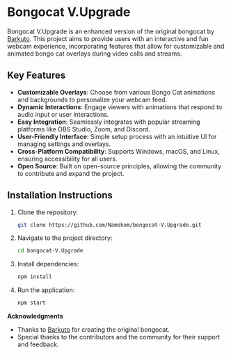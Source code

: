 # Bongocat V.Upgrade

Bongocat V.Upgrade is an enhanced version of the original bongocat by [Barkuto](https://github.com/Barkuto/bongocat). This project aims to provide users with an interactive and fun webcam experience, incorporating features that allow for customizable and animated bongo cat overlays during video calls and streams.

## Key Features
- **Customizable Overlays**: Choose from various Bongo Cat animations and backgrounds to personalize your webcam feed.
- **Dynamic Interactions**: Engage viewers with animations that respond to audio input or user interactions.
- **Easy Integration**: Seamlessly integrates with popular streaming platforms like OBS Studio, Zoom, and Discord.
- **User-Friendly Interface**: Simple setup process with an intuitive UI for managing settings and overlays.
- **Cross-Platform Compatibility**: Supports Windows, macOS, and Linux, ensuring accessibility for all users.
- **Open Source**: Built on open-source principles, allowing the community to contribute and expand the project.

## Installation Instructions
1. Clone the repository:
   ```bash
   git clone https://github.com/Namokom/bongocat-V.Upgrade.git
   ```
2. Navigate to the project directory:
   ```bash
   cd bongocat-V.Upgrade
   ```
3. Install dependencies:
   ```bash
   npm install
   ```
4. Run the application:
   ```bash
   npm start
   ```

**Acknowledgments**
- Thanks to [Barkuto](https://github.com/Barkuto/bongocat) for creating the original bongocat.
- Special thanks to the contributors and the community for their support and feedback.
